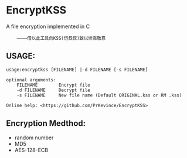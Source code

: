 EncryptKSS
==========

A file encryption implemented in C

        ————借以此工具向KSS(恺叔叔)致以崇高敬意


USAGE:
-------------------------

	usage:encryptkss [FILENAME] |-d FILENAME [-s FILENAME]

	optional arguments:
		FILENAME		Encrypt file
		-d FILENAME		Decrypt file
		-s FILENAME		New file name (Default ORIGINAL.kss or RM .kss)
 
	Online help: <https://github.com/PrKevince/EncryptKSS>


Encryption Medthod:
-----------------------
* random number
* MD5
* AES-128-ECB
